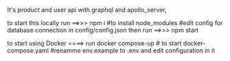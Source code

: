 It's product and user api with graphql and apollo_server,

to start this locally run ==>>> npm i  #to install node_modules
#edit config for database connection in config/config.json
then run ==>>> npm start 

to start using Docker ====> run docker compose-up # to start docker-compose.yaml
#renamme env.example to .env and edit configuration in it  



